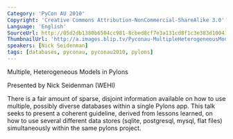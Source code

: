 ```yaml
---
Category: 'PyCon AU 2010'
Copyright: 'Creative Commons Attribution-NonCommercial-ShareAlike 3.0'
Language: 'English'
SourceUrl: http://05d2db1380b6504cc981-8cbed8cf7e3a131cd8f1c3e383d10041.r93.cf2.rackcdn.com/pycon-au-2010/460_pyconau-2010-multiple-heterogeneous-models-in-pylons.flv
ThumbnailUrl: 'http://a.images.blip.tv/Pyconau-MultipleHeterogeneousModelsInPylons870.png'
speakers: [Nick Seidenman]
tags: [databases, pyconau, pyconau2010, pylons]
---
```

Multiple, Heterogeneous Models in Pylons

Presented by Nick Seidenman (WEHI)

There is a fair amount of sparse, disjoint information available on how to use
multiple, possibly diverse databases within a single Pylons app. This talk
seeks to present a coherent guideline, derived from lessons learned, on how to
use several different data stores (sqlite, postgresql, mysql, flat files)
simultaneously within the same pylons project.

